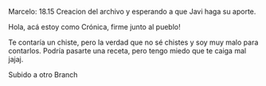 Marcelo: 18.15
Creacion del archivo y esperando a que Javi haga su aporte.



Hola, acá estoy como Crónica, firme junto al pueblo!

Te contaría un chiste, pero la verdad que no sé chistes y soy muy malo para contarlos.
Podría pasarte una receta, pero tengo miedo que te caiga mal jajaj.

Subido a otro Branch


